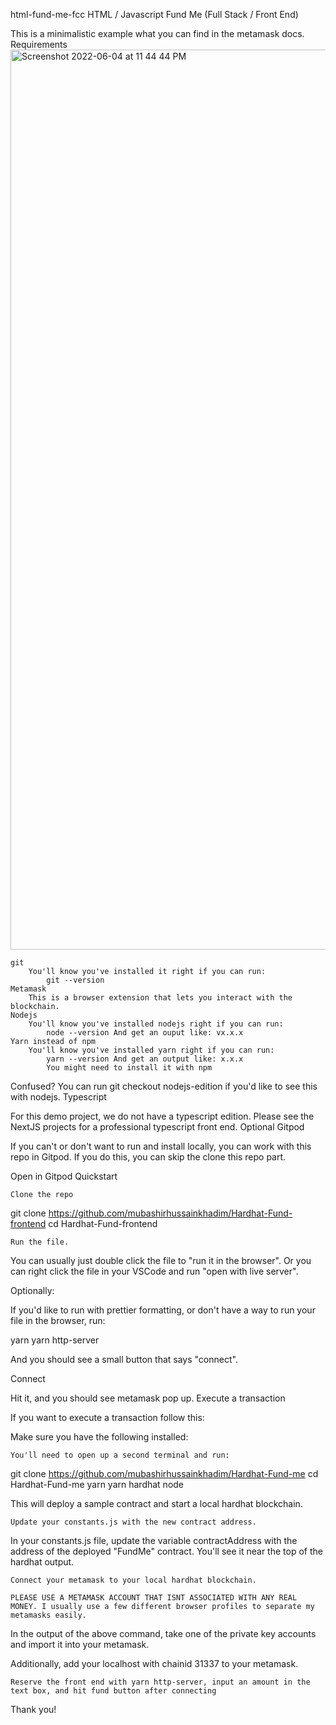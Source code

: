 html-fund-me-fcc
HTML / Javascript Fund Me (Full Stack / Front End)

This is a minimalistic example what you can find in the metamask docs.
Requirements
 <img width="1440" alt="Screenshot 2022-06-04 at 11 44 44 PM" src="https://user-images.githubusercontent.com/66620586/172021430-3d62642b-6a8e-4eaa-8f8b-42ef23e74fab.png">

 
 
    git
        You'll know you've installed it right if you can run:
            git --version
    Metamask
        This is a browser extension that lets you interact with the blockchain.
    Nodejs
        You'll know you've installed nodejs right if you can run:
            node --version And get an ouput like: vx.x.x
    Yarn instead of npm
        You'll know you've installed yarn right if you can run:
            yarn --version And get an output like: x.x.x
            You might need to install it with npm

Confused? You can run git checkout nodejs-edition if you'd like to see this with nodejs.
Typescript

For this demo project, we do not have a typescript edition. Please see the NextJS projects for a professional typescript front end.
Optional Gitpod

If you can't or don't want to run and install locally, you can work with this repo in Gitpod. If you do this, you can skip the clone this repo part.


Open in Gitpod
Quickstart

    Clone the repo

git clone https://github.com/mubashirhussainkhadim/Hardhat-Fund-frontend
cd Hardhat-Fund-frontend

    Run the file.

You can usually just double click the file to "run it in the browser". Or you can right click the file in your VSCode and run "open with live server".

Optionally:

If you'd like to run with prettier formatting, or don't have a way to run your file in the browser, run:

yarn
yarn http-server

And you should see a small button that says "connect".

Connect

Hit it, and you should see metamask pop up.
Execute a transaction

If you want to execute a transaction follow this:

Make sure you have the following installed:

    You'll need to open up a second terminal and run:

git clone https://github.com/mubashirhussainkhadim/Hardhat-Fund-me
cd Hardhat-Fund-me
yarn
yarn hardhat node

This will deploy a sample contract and start a local hardhat blockchain.

    Update your constants.js with the new contract address.

In your constants.js file, update the variable contractAddress with the address of the deployed "FundMe" contract. You'll see it near the top of the hardhat output.

    Connect your metamask to your local hardhat blockchain.

    PLEASE USE A METAMASK ACCOUNT THAT ISNT ASSOCIATED WITH ANY REAL MONEY. I usually use a few different browser profiles to separate my metamasks easily.

In the output of the above command, take one of the private key accounts and import it into your metamask.

Additionally, add your localhost with chainid 31337 to your metamask.

    Reserve the front end with yarn http-server, input an amount in the text box, and hit fund button after connecting

Thank you!

